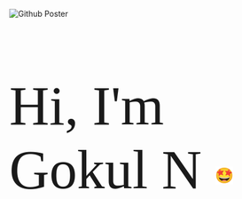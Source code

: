 ![Github Poster](https://github.com/user-attachments/assets/7e5ae670-97f3-422d-883c-7637254dffc4)



<p align="left" style="font-size: 100px; font-family: 'Times New Roman';">
  Hi, I'm Gokul N
  <picture>
    <source srcset="https://fonts.gstatic.com/s/e/notoemoji/latest/1f929/512.webp" type="image/webp">
    <img src="512.gif" alt="🤩" width="32" height="32" style="vertical-align: middle;">
  </picture>
</p>
